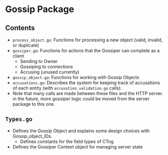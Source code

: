 # Gossip Package

## Contents
- `process_object.go`: Functions for processing a new object (valid, invalid, or duplicate)
- `gossiper.go`: Functions for actions that the Gossiper can complete as a client
  - Sending to Owner
  - Gossiping to connections
  - Accusing (unused currently)
- `gossip_object.go`: Functions for working with Gossip Objects
-   `accusations.go`: Describes the system for keeping track of accusations of each entity (with `accusation_validation.go` calls).
- Note that many calls are made between these files and the HTTP server. in the future, more gossiper logic could be moved from the server package to this one.

## `Types.go`
- Defines the Gossip Object and explains some design choices with Gossip_object_IDs.
  - Defines constants for the field types of CTng
- Defines the Gossiper Context object for managing server state
